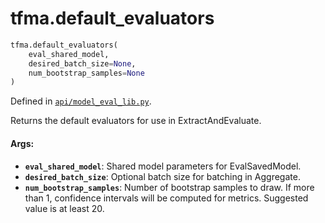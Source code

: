 <div itemscope itemtype="http://developers.google.com/ReferenceObject">
<meta itemprop="name" content="tfma.default_evaluators" />
<meta itemprop="path" content="Stable" />
</div>

# tfma.default_evaluators

``` python
tfma.default_evaluators(
    eval_shared_model,
    desired_batch_size=None,
    num_bootstrap_samples=None
)
```



Defined in [`api/model_eval_lib.py`](https://github.com/tensorflow/model-analysis/tree/master/tensorflow_model_analysis/api/model_eval_lib.py).

<!-- Placeholder for "Used in" -->

Returns the default evaluators for use in ExtractAndEvaluate.

#### Args:

* <b>`eval_shared_model`</b>: Shared model parameters for EvalSavedModel.
* <b>`desired_batch_size`</b>: Optional batch size for batching in Aggregate.
* <b>`num_bootstrap_samples`</b>: Number of bootstrap samples to draw. If more than 1,
    confidence intervals will be computed for metrics. Suggested value is at
    least 20.